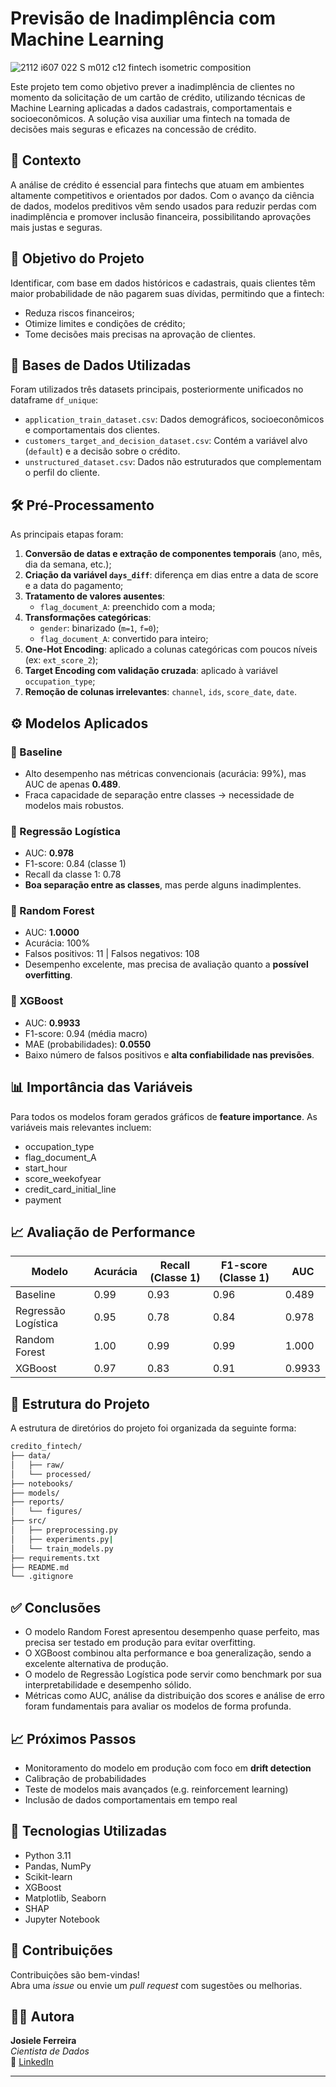 # Previsão de Inadimplência com Machine Learning
![2112 i607 022 S m012 c12 fintech isometric composition](https://github.com/user-attachments/assets/804e344b-21b8-4682-9558-a0c0d947de1f)




Este projeto tem como objetivo prever a inadimplência de clientes no momento da solicitação de um cartão de crédito, utilizando técnicas de Machine Learning aplicadas a dados cadastrais, comportamentais e socioeconômicos. A solução visa auxiliar uma fintech na tomada de decisões mais seguras e eficazes na concessão de crédito.



## 📌 Contexto

A análise de crédito é essencial para fintechs que atuam em ambientes altamente competitivos e orientados por dados. Com o avanço da ciência de dados, modelos preditivos vêm sendo usados para reduzir perdas com inadimplência e promover inclusão financeira, possibilitando aprovações mais justas e seguras.




## 🎯 Objetivo do Projeto

Identificar, com base em dados históricos e cadastrais, quais clientes têm maior probabilidade de não pagarem suas dívidas, permitindo que a fintech:

- Reduza riscos financeiros;
- Otimize limites e condições de crédito;
- Tome decisões mais precisas na aprovação de clientes.




## 🧩 Bases de Dados Utilizadas

Foram utilizados três datasets principais, posteriormente unificados no dataframe `df_unique`:

- `application_train_dataset.csv`: Dados demográficos, socioeconômicos e comportamentais dos clientes.
- `customers_target_and_decision_dataset.csv`: Contém a variável alvo (`default`) e a decisão sobre o crédito.
- `unstructured_dataset.csv`: Dados não estruturados que complementam o perfil do cliente.




## 🛠️ Pré-Processamento

As principais etapas foram:

1. **Conversão de datas e extração de componentes temporais** (ano, mês, dia da semana, etc.);
2. **Criação da variável `days_diff`**: diferença em dias entre a data de score e a data do pagamento;
3. **Tratamento de valores ausentes**:
   - `flag_document_A`: preenchido com a moda;
4. **Transformações categóricas**:
   - `gender`: binarizado (`m=1`, `f=0`);
   - `flag_document_A`: convertido para inteiro;
5. **One-Hot Encoding**: aplicado a colunas categóricas com poucos níveis (ex: `ext_score_2`);
6. **Target Encoding com validação cruzada**: aplicado à variável `occupation_type`;
7. **Remoção de colunas irrelevantes**: `channel`, `ids`, `score_date`, `date`.




## ⚙️ Modelos Aplicados

### 🔹 Baseline
- Alto desempenho nas métricas convencionais (acurácia: 99%), mas AUC de apenas **0.489**.
- Fraca capacidade de separação entre classes → necessidade de modelos mais robustos.

### 🔹 Regressão Logística
- AUC: **0.978**
- F1-score: 0.84 (classe 1)
- Recall da classe 1: 0.78
- **Boa separação entre as classes**, mas perde alguns inadimplentes.

### 🔹 Random Forest
- AUC: **1.0000**
- Acurácia: 100%
- Falsos positivos: 11 | Falsos negativos: 108
- Desempenho excelente, mas precisa de avaliação quanto a **possível overfitting**.

### 🔹 XGBoost
- AUC: **0.9933**
- F1-score: 0.94 (média macro)
- MAE (probabilidades): **0.0550**
- Baixo número de falsos positivos e **alta confiabilidade nas previsões**.




## 📊 Importância das Variáveis

Para todos os modelos foram gerados gráficos de **feature importance**. As variáveis mais relevantes incluem:

- occupation_type
- flag_document_A
- start_hour
- score_weekofyear
- credit_card_initial_line
- payment




## 📈 Avaliação de Performance

| Modelo            | Acurácia | Recall (Classe 1) | F1-score (Classe 1) | AUC    |
|-------------------|----------|-------------------|----------------------|--------|
| Baseline          | 0.99     | 0.93              | 0.96                 | 0.489  |
| Regressão Logística | 0.95   | 0.78              | 0.84                 | 0.978  |
| Random Forest     | 1.00     | 0.99              | 0.99                 | 1.000  |
| XGBoost           | 0.97     | 0.83              | 0.91                 | 0.9933 |




## 📁 Estrutura do Projeto

A estrutura de diretórios do projeto foi organizada da seguinte forma:


```bash
credito_fintech/
├── data/
│   ├── raw/
│   └── processed/
├── notebooks/
├── models/
├── reports/
│   └── figures/
├── src/
│   ├── preprocessing.py
│   ├── experiments.py|
│   └── train_models.py
├── requirements.txt
├── README.md
└── .gitignore
```



## ✅ Conclusões

- O modelo Random Forest apresentou desempenho quase perfeito, mas precisa ser testado em produção para evitar overfitting.
- O XGBoost combinou alta performance e boa generalização, sendo a excelente alternativa de produção.
- O modelo de Regressão Logística pode servir como benchmark por sua interpretabilidade e desempenho sólido.
- Métricas como AUC, análise da distribuição dos scores e análise de erro foram fundamentais para avaliar os modelos de forma profunda.




## 📈 Próximos Passos

- Monitoramento do modelo em produção com foco em **drift detection**
- Calibração de probabilidades
- Teste de modelos mais avançados (e.g. reinforcement learning)
- Inclusão de dados comportamentais em tempo real




## 🧪 Tecnologias Utilizadas

- Python 3.11  
- Pandas, NumPy  
- Scikit-learn  
- XGBoost  
- Matplotlib, Seaborn  
- SHAP  
- Jupyter Notebook  




## 🤝 Contribuições

Contribuições são bem-vindas!  
Abra uma *issue* ou envie um *pull request* com sugestões ou melhorias.



## 👩‍💻 Autora

**Josiele Ferreira**  
*Cientista de Dados*  
🔗 [LinkedIn](https://https://www.linkedin.com/in/josiele-ferreira-90686a1b2/)

---




